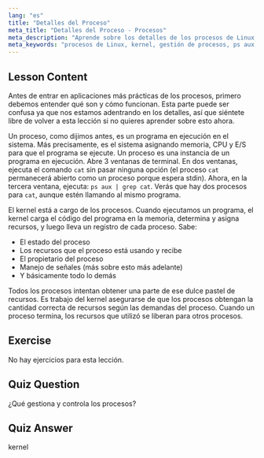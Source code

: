 ```yaml
---
lang: "es"
title: "Detalles del Proceso"
meta_title: "Detalles del Proceso - Procesos"
meta_description: "Aprende sobre los detalles de los procesos de Linux, cómo el kernel gestiona los recursos y qué son los procesos. Comprende los conceptos de procesos para principiantes."
meta_keywords: "procesos de Linux, kernel, gestión de procesos, ps aux, tutorial de Linux, guía para principiantes"
---
```


## Lesson Content

Antes de entrar en aplicaciones más prácticas de los procesos, primero debemos entender qué son y cómo funcionan. Esta parte puede ser confusa ya que nos estamos adentrando en los detalles, así que siéntete libre de volver a esta lección si no quieres aprender sobre esto ahora.

Un proceso, como dijimos antes, es un programa en ejecución en el sistema. Más precisamente, es el sistema asignando memoria, CPU y E/S para que el programa se ejecute. Un proceso es una instancia de un programa en ejecución. Abre 3 ventanas de terminal. En dos ventanas, ejecuta el comando `cat` sin pasar ninguna opción (el proceso `cat` permanecerá abierto como un proceso porque espera stdin). Ahora, en la tercera ventana, ejecuta: `ps aux | grep cat`. Verás que hay dos procesos para `cat`, aunque estén llamando al mismo programa.

El kernel está a cargo de los procesos. Cuando ejecutamos un programa, el kernel carga el código del programa en la memoria, determina y asigna recursos, y luego lleva un registro de cada proceso. Sabe:

- El estado del proceso
- Los recursos que el proceso está usando y recibe
- El propietario del proceso
- Manejo de señales (más sobre esto más adelante)
- Y básicamente todo lo demás

Todos los procesos intentan obtener una parte de ese dulce pastel de recursos. Es trabajo del kernel asegurarse de que los procesos obtengan la cantidad correcta de recursos según las demandas del proceso. Cuando un proceso termina, los recursos que utilizó se liberan para otros procesos.

## Exercise

No hay ejercicios para esta lección.

## Quiz Question

¿Qué gestiona y controla los procesos?

## Quiz Answer

kernel
